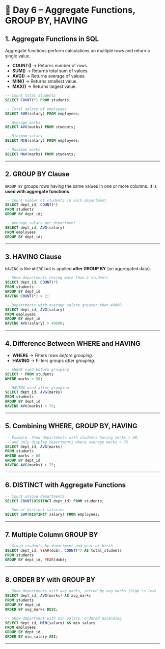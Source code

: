# 📘 Day 6 – Aggregate Functions, GROUP BY, HAVING

## 1. Aggregate Functions in SQL

Aggregate functions perform calculations on multiple rows and return a single value.

* **COUNT()** → Returns number of rows.
* **SUM()** → Returns total sum of values.
* **AVG()** → Returns average of values.
* **MIN()** → Returns smallest value.
* **MAX()** → Returns largest value.

```sql
-- Count total students
SELECT COUNT(*) FROM students;

-- Total salary of employees
SELECT SUM(salary) FROM employees;

-- Average marks
SELECT AVG(marks) FROM students;

-- Minimum salary
SELECT MIN(salary) FROM employees;

-- Maximum marks
SELECT MAX(marks) FROM students;
```

---

## 2. GROUP BY Clause

`GROUP BY` groups rows having the same values in one or more columns.
It is **used with aggregate functions**.

```sql
-- Count number of students in each department
SELECT dept_id, COUNT(*) 
FROM students
GROUP BY dept_id;

-- Average salary per department
SELECT dept_id, AVG(salary)
FROM employees
GROUP BY dept_id;
```

---

## 3. HAVING Clause

`HAVING` is like `WHERE` but is applied **after GROUP BY** (on aggregated data).

```sql
-- Show departments having more than 2 students
SELECT dept_id, COUNT(*)
FROM students
GROUP BY dept_id
HAVING COUNT(*) > 2;

-- Departments with average salary greater than 40000
SELECT dept_id, AVG(salary)
FROM employees
GROUP BY dept_id
HAVING AVG(salary) > 40000;
```

---

## 4. Difference Between WHERE and HAVING

* **WHERE** → Filters rows *before grouping*.
* **HAVING** → Filters groups *after grouping*.

```sql
-- WHERE used before grouping
SELECT * FROM students
WHERE marks > 50;

-- HAVING used after grouping
SELECT dept_id, AVG(marks)
FROM students
GROUP BY dept_id
HAVING AVG(marks) > 70;
```

---

## 5. Combining WHERE, GROUP BY, HAVING

```sql
-- Example: Show departments with students having marks > 60,
-- and only display departments where average marks > 75
SELECT dept_id, AVG(marks)
FROM students
WHERE marks > 60
GROUP BY dept_id
HAVING AVG(marks) > 75;
```

---

## 6. DISTINCT with Aggregate Functions

```sql
-- Count unique departments
SELECT COUNT(DISTINCT dept_id) FROM students;

-- Sum of distinct salaries
SELECT SUM(DISTINCT salary) FROM employees;
```

---

## 7. Multiple Column GROUP BY

```sql
-- Group students by department and year of birth
SELECT dept_id, YEAR(dob), COUNT(*) AS total_students
FROM students
GROUP BY dept_id, YEAR(dob);
```

---

## 8. ORDER BY with GROUP BY

```sql
-- Show departments with avg marks, sorted by avg marks (high to low)
SELECT dept_id, AVG(marks) AS avg_marks
FROM students
GROUP BY dept_id
ORDER BY avg_marks DESC;

-- Show department with min salary, ordered ascending
SELECT dept_id, MIN(salary) AS min_salary
FROM employees
GROUP BY dept_id
ORDER BY min_salary ASC;
```

---


